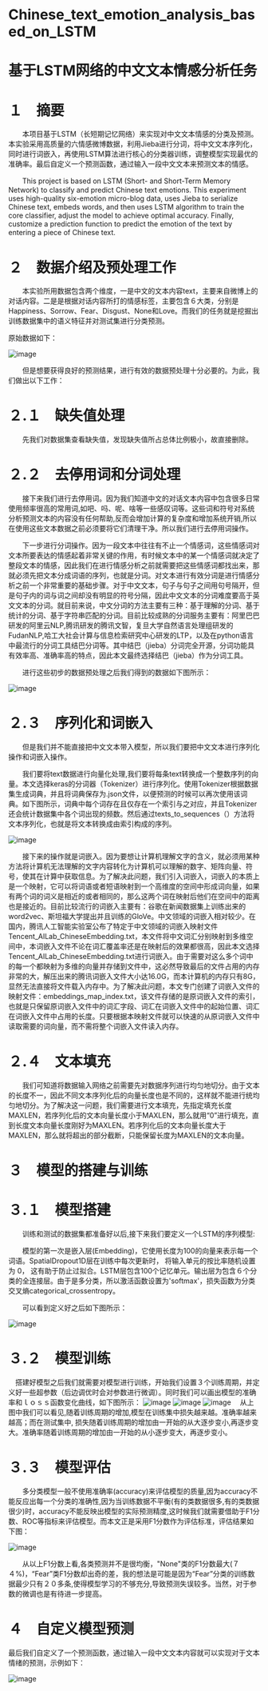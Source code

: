 # Chinese_text_emotion_analysis_based_on_LSTM
# 基于LSTM网络的中文文本情感分析任务
# １　摘要
　　本项目基于LSTM（长短期记忆网络）来实现对中文文本情感的分类及预测。本实验采用高质量的六情感微博数据，利用Jieba进行分词，将中文文本序列化，同时进行词嵌入，再使用LSTM算法进行核心的分类器训练，调整模型实现最优的准确率。最后自定义一个预测函数，通过输入一段中文文本来预测文本的情感。

　　This project is based on LSTM (Short- and Short-Term Memory Network) to classify and predict Chinese text emotions. This experiment uses high-quality six-emotion micro-blog data, uses Jieba to serialize Chinese text, embeds words, and then uses LSTM algorithm to train the core classifier, adjust the model to achieve optimal accuracy. Finally, customize a prediction function to predict the emotion of the text by entering a piece of Chinese text.

# ２　数据介绍及预处理工作
　　本实验所用数据包含两个维度，一是中文的文本内容text，主要来自微博上的对话内容。二是是根据对话内容所打的情感标签，主要包含６大类，分别是Happiness、Sorrow、Fear、Disgust、None和Love。而我们的任务就是挖掘出训练数据集中的语义特征并对测试集进行分类预测。

原始数据如下：

![image](https://user-images.githubusercontent.com/65441161/143911565-84c52c4b-6612-4ed6-8bef-91f67dd5e025.png)

　　但是想要获得良好的预测结果，进行有效的数据预处理十分必要的。为此，我们做出以下工作：

# ２.１　缺失值处理
　　先我们对数据集查看缺失值，发现缺失值所占总体比例极小，故直接删除。

# ２.２　去停用词和分词处理
　　接下来我们进行去停用词。因为我们知道中文的对话文本内容中包含很多日常使用频率很高的常用词,如吧、吗、呢、啥等一些感叹词等。这些词和符号对系统分析预测文本的内容没有任何帮助,反而会增加计算的复杂度和增加系统开销,所以在使用这些文本数据之前必须要将它们清理干净。所以我们进行去停用词操作。

　　下一步进行分词操作。因为一段文本中往往有不止一个情感词，这些情感词对文本所要表达的情感起着非常关键的作用，有时候文本中的某一个情感词就决定了整段文本的情感，因此我们在进行情感分析之前就需要把这些情感词都找出来，那就必须先把文本分成词语的序列，也就是分词。对文本进行有效分词是进行情感分析之前一个非常重要的基础步骤。对于中文文本，句子与句子之间用句号隔开，但是句子内的词与词之间却没有明显的符号分隔，因此中文文本的分词难度要高于英文文本的分词。就目前来说，中文分词的方法主要有三种：基于理解的分词、基于统计的分词、基于字符串匹配的分词。目前比较成熟的分词服务主要有：阿里巴巴研发的阿里云NLP,腾讯研发的腾讯文智，复旦大学自然语言处理组研发的FudanNLP,哈工大社会计算与信息检索研究中心研发的LTP，以及在python语言中最流行的分词工具结巴分词等。其中结巴（jieba）分词完全开源，分词功能具有效率高、准确率高的特点，因此本文最终选择结巴（jieba）作为分词工具。

　　进行这些初步的数据预处理之后我们得到的数据如下图所示：
  
![image](https://user-images.githubusercontent.com/65441161/143913601-55f7b2ff-bce8-408c-889b-2c6f7e3824d8.png)

# ２.３　序列化和词嵌入
　　但是我们并不能直接把中文文本带入模型，所以我们要把中文文本进行序列化操作和词嵌入操作。

　　我们要将text数据进行向量化处理,我们要将每条text转换成一个整数序列的向量。本文选择keras的分词器（Tokenizer）进行序列化。使用Tokenizer根据数据集生成词典，并且将词典保存为.json文件，以便预测的时候可以再次使用该词典。如下图所示，词典中每个词存在且仅存在一个索引与之对应，并且Tokenizer还会统计数据集中各个词出现的频数。然后通过texts_to_sequences（）方法将文本序列化，也就是将文本转换成由索引构成的序列。
  
![image](https://user-images.githubusercontent.com/65441161/143914764-980a97a8-b20d-4fc7-96b6-12b96cd5be11.png)

　　接下来的操作就是词嵌入。因为要想让计算机理解文字的含义，就必须用某种方法将计算机无法理解的文字内容转化为计算机可以理解的数字、矩阵向量、符号，使其在计算中获取信息。为了解决此问题，我们引入词嵌入，词嵌入的本质上是一个映射，它可以将词语或者短语映射到一个高维度的空间中形成词向量，如果有两个词的词义是相近的或者相同的，那么这两个词在映射后他们在空间中的距离也是接近的。目前比较流行的词嵌入主要有：谷歌在新闻数据集上训练出来的word2vec、斯坦福大学提出并且训练的GloVe。中文领域的词嵌入相对较少。在国内，腾讯人工智能实验室公布了特定于中文领域的词嵌入映射文件Tencent_AILab_ChineseEmbedding.txt，本文件将中文词汇分别映射到多维空间中，本词嵌入文件不论在词汇覆盖率还是在映射后的效果都很高，因此本文选择Tencent_AILab_ChineseEmbedding.txt进行词嵌入。由于需要对这么多个词中的每一个都映射为多维的向量并存储到文件中，这必然导致最后的文件占用的内存非常的大，解压出来的腾讯词嵌入文件大小达16.0G，而本计算机的内存只有8G，显然无法直接将文件载入内存中。为了解决此问题，本文专门创建了词嵌入文件的映射文件：embeddings_map_index.txt，该文件存储的是原词嵌入文件的索引，也就是只保留原词嵌入文件中的词汇字段、词汇在词嵌入文件中的起始位置、词汇在词嵌入文件中占用的长度。只要根据本映射文件就可以快速的从原词嵌入文件中读取需要的词向量，而不需将整个词嵌入文件读入内存。
  
# ２.４　文本填充  
　　我们可知道将数据输入网络之前需要先对数据序列进行均匀地切分。由于文本的长度不一，因此不同文本序列化后的向量长度也是不同的，这样就不能进行统均匀地切分。为了解决这一问题，我们需要进行文本填充，先指定填充长度MAXLEN，若序列化后的文本向量长度小于MAXLEN，那么就用“0”进行填充，直到长度文本向量长度刚好为MAXLEN。若序列化后的文本向量长度大于MAXLEN，那么就将超出的部分截断，只能保留长度为MAXLEN的文本向量。

# ３　模型的搭建与训练
# ３.１　模型搭建  
　　训练和测试的数据集都准备好以后,接下来我们要定义一个LSTM的序列模型:

　　模型的第一次是嵌入层(Embedding)，它使用长度为100的向量来表示每一个词语。SpatialDropout1D层在训练中每次更新时， 将输入单元的按比率随机设置为 0， 这有助于防止过拟合。LSTM层包含100个记忆单元。输出层为包含６个分类的全连接层。由于是多分类，所以激活函数设置为'softmax'，损失函数为分类交叉熵categorical_crossentropy。
  
　　可以看到定义好之后如下图所示：
  
  ![image](https://user-images.githubusercontent.com/65441161/143916671-437c6794-149b-4c76-bc1b-905d962e2175.png)
  
  # ３.２　模型训练
　搭建好模型之后我们就需要对模型进行训练，开始我们设置３个训练周期，并定义好一些超参数（后边调优时会对参数进行微调）。同时我们可以画出模型的准确率和ｌｏｓｓ函数变化曲线，如下图所示：
  ![image](https://user-images.githubusercontent.com/65441161/143917367-4606333e-e77c-4e96-bb96-a1b5d77ed16a.png)
![image](https://user-images.githubusercontent.com/65441161/143917429-148cbfe8-367f-43d6-a80a-0f24af0cad32.png)
![image](https://user-images.githubusercontent.com/65441161/143917449-ea32da26-fd3f-44c1-96b3-7b67b30f465f.png)
　从上图中我们可以看见,随着训练周期的增加,模型在训练集中损失越来越。准确率越来越高；而在测试集中, 损失随着训练周期的增加由一开始的从大逐步变小,再逐步变大。准确率随着训练周期的增加由一开始的从小逐步变大，再逐步变小。
 # ３.３　模型评估
　　多分类模型一般不使用准确率(accuracy)来评估模型的质量,因为accuracy不能反应出每一个分类的准确性,因为当训练数据不平衡(有的类数据很多,有的类数据很少)时，accuracy不能反映出模型的实际预测精度,这时候我们就需要借助于F1分数、ROC等指标来评估模型。而本文正是采用F1分数作为评估标准，评估结果如下图：
  
  ![image](https://user-images.githubusercontent.com/65441161/143918460-529a9242-003d-49e2-9859-e121efd956b7.png)

　　从以上F1分数上看,各类预测并不是很均衡，"None"类的F1分数最大(７４%)，“Fear”类F1分数却出奇的差，我的想法是可能是因为“Fear”分类的训练数据最少只有２０多条,使得模型学习的不够充分,导致预测失误较多。当然，对于参数的微调也是有待进一步提高。
# ４　自定义模型预测
最后我们自定义了一个预测函数，通过输入一段中文文本内容就可以实现对于文本情绪的预测，示例如下：

![image](https://user-images.githubusercontent.com/65441161/143919067-4f44368a-c0ba-4267-bc74-302d5a217197.png)

